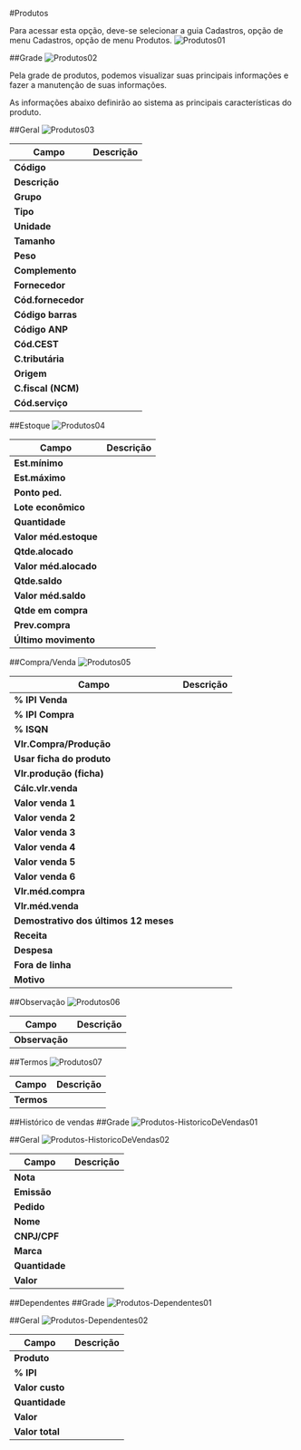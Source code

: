 #Produtos

Para acessar esta opção, deve-se selecionar a guia Cadastros, opção de menu Cadastros, opção de menu Produtos.
![Produtos01](https://raw.githubusercontent.com/netforcews/docs-erp/master/cadastro/imgs/Produtos01.png)

##Grade
![Produtos02](https://raw.githubusercontent.com/netforcews/docs-erp/master/cadastro/imgs/Produtos02.png)

Pela grade de produtos, podemos visualizar suas principais informações e fazer a manutenção de suas informações.


As informações abaixo definirão ao sistema as principais características do produto.

##Geral
![Produtos03](https://raw.githubusercontent.com/netforcews/docs-erp/master/cadastro/imgs/Produtos03.png)

Campo | Descrição
------|----------
**Código** | 
**Descrição** | 
**Grupo** | 
**Tipo** | 
**Unidade** | 
**Tamanho** | 
**Peso** | 
**Complemento** | 
**Fornecedor** | 
**Cód.fornecedor** | 
**Código barras** | 
**Código ANP** | 
**Cód.CEST** | 
**C.tributária** | 
**Origem** | 
**C.fiscal (NCM)** | 
**Cód.serviço** | 

##Estoque
![Produtos04](https://raw.githubusercontent.com/netforcews/docs-erp/master/cadastro/imgs/Produtos04.png)

Campo | Descrição
------|----------
**Est.mínimo** | 
**Est.máximo** | 
**Ponto ped.** | 
**Lote econômico** | 
**Quantidade** | 
**Valor méd.estoque** | 
**Qtde.alocado** | 
**Valor méd.alocado** | 
**Qtde.saldo** | 
**Valor méd.saldo** | 
**Qtde em compra** | 
**Prev.compra** | 
**Último movimento** | 

##Compra/Venda
![Produtos05](https://raw.githubusercontent.com/netforcews/docs-erp/master/cadastro/imgs/Produtos05.png)

Campo | Descrição
------|----------
**% IPI Venda** | 
**% IPI Compra** | 
**% ISQN** | 
**Vlr.Compra/Produção** | 
**Usar ficha do produto** | 
**Vlr.produção (ficha)** | 
**Cálc.vlr.venda** | 
**Valor venda 1** | 
**Valor venda 2** | 
**Valor venda 3** | 
**Valor venda 4** | 
**Valor venda 5** | 
**Valor venda 6** | 
**Vlr.méd.compra** | 
**Vlr.méd.venda** | 
**Demostrativo dos últimos 12 meses** | 
**Receita** | 
**Despesa** | 
**Fora de linha** | 
**Motivo** | 

##Observação
![Produtos06](https://raw.githubusercontent.com/netforcews/docs-erp/master/cadastro/imgs/Produtos06.png)

Campo | Descrição
------|----------
**Observação** | 

##Termos
![Produtos07](https://raw.githubusercontent.com/netforcews/docs-erp/master/cadastro/imgs/Produtos07.png)

Campo | Descrição
------|----------
**Termos** | 


##Histórico de vendas
##Grade
![Produtos-HistoricoDeVendas01](https://raw.githubusercontent.com/netforcews/docs-erp/master/cadastro/imgs/Produtos-HistoricoDeVendas01.png)

##Geral
![Produtos-HistoricoDeVendas02](https://raw.githubusercontent.com/netforcews/docs-erp/master/cadastro/imgs/Produtos-HistoricoDeVendas02.png)

Campo | Descrição
------|----------
**Nota** | 
**Emissão** | 
**Pedido** | 
**Nome** | 
**CNPJ/CPF** | 
**Marca** | 
**Quantidade** | 
**Valor** | 

##Dependentes
##Grade
![Produtos-Dependentes01](https://raw.githubusercontent.com/netforcews/docs-erp/master/cadastro/imgs/Produtos-Dependentes01.png)

##Geral
![Produtos-Dependentes02](https://raw.githubusercontent.com/netforcews/docs-erp/master/cadastro/imgs/Produtos-Dependentes02.png)

Campo | Descrição
------|----------
**Produto** | 
**% IPI** | 
**Valor custo** | 
**Quantidade** | 
**Valor** | 
**Valor total** | 

